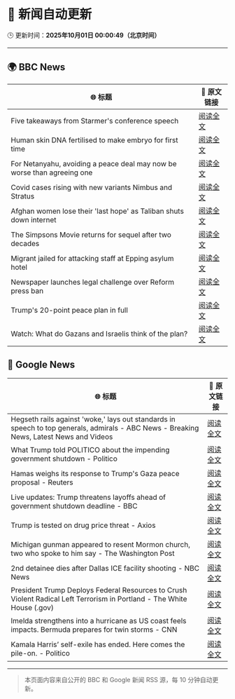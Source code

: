 # 🧠 新闻自动更新

🕒 更新时间：**2025年10月01日 00:00:49（北京时间）**

---

## 🌍 BBC News

| 🌐 标题 | 🔗 原文链接 |
|--------|-------------|
| Five takeaways from Starmer's conference speech | [阅读全文](https://www.bbc.com/news/articles/c36krle3894o?at_medium=RSS&at_campaign=rss) |
| Human skin DNA fertilised to make embryo for first time | [阅读全文](https://www.bbc.com/news/articles/c4g2vyee0zlo?at_medium=RSS&at_campaign=rss) |
| For Netanyahu, avoiding a peace deal may now be worse than agreeing one | [阅读全文](https://www.bbc.com/news/articles/c0jq63edv21o?at_medium=RSS&at_campaign=rss) |
| Covid cases rising with new variants Nimbus and Stratus | [阅读全文](https://www.bbc.com/news/articles/c3rv3y9jnryo?at_medium=RSS&at_campaign=rss) |
| Afghan women lose their 'last hope' as Taliban shuts down internet | [阅读全文](https://www.bbc.com/news/articles/c98dmq03n92o?at_medium=RSS&at_campaign=rss) |
| The Simpsons Movie returns for sequel after two decades | [阅读全文](https://www.bbc.com/news/articles/cx2x4dp5xxvo?at_medium=RSS&at_campaign=rss) |
| Migrant jailed for attacking staff at Epping asylum hotel | [阅读全文](https://www.bbc.com/news/articles/c4gzxv7lxw8o?at_medium=RSS&at_campaign=rss) |
| Newspaper launches legal challenge over Reform press ban | [阅读全文](https://www.bbc.com/news/articles/c4g2vy37j0vo?at_medium=RSS&at_campaign=rss) |
| Trump's 20-point peace plan in full | [阅读全文](https://www.bbc.com/news/articles/c70155nked7o?at_medium=RSS&at_campaign=rss) |
| Watch: What do Gazans and Israelis think of the plan? | [阅读全文](https://www.bbc.com/news/videos/cwydxjqq132o?at_medium=RSS&at_campaign=rss) |

## 📰 Google News

| 🌐 标题 | 🔗 原文链接 |
|--------|-------------|
| Hegseth rails against 'woke,' lays out standards in speech to top generals, admirals - ABC News - Breaking News, Latest News and Videos | [阅读全文](https://news.google.com/rss/articles/CBMingFBVV95cUxObmJJUFhWTGIyUGVoMnM5QkpBY0NVNUllOGg0cVlydTZfcXVlUEhHeUZaTVBxclJVS19pd21rTDlnSHFFRnlkVzI2RDBaTVMzTmdJY3FSd3laN2hCdkIzSUVUMnY4akZJcWVUWVd4Q0JLUi13eGlKWTJnNVVLZDZVeE15LWFCZTIwTnFWOWpTMGFBcHJ5bWIzZll6R0V0d9IBowFBVV95cUxQdHVjVUpSamVKblljdGNrOUJ2WEpldG1tYzBJVmpiV3o2bUxuUVREdG5GV2NpbmVOSGhocUpHM3NhZ3pCYXBCeUlXaDBXZFNQN3dxbVQ4cDk3czhMMDBzRVM5MjNac1liQlNpbm93NjNZVVBEMG56TDFiTTYwOHRkcXRNYXFyUDVrRXBlWlBxbklkbDJhemhCNVBCSnAyWmJ2MVhF?oc=5) |
| What Trump told POLITICO about the impending government shutdown - Politico | [阅读全文](https://news.google.com/rss/articles/CBMitAFBVV95cUxOX2VWRVpTNGJxNUlzNWc2Z3g1amxfQS1aRnNRb2V6UERvQTV3b285RlMwQmNuVzB4QloxQ1RsVFJjTDk2blBpYk9ERE51ZXBMN0xFNTlyUE1LTHBXSnNpUm1kOU14ZkRDaVM2LU9qcnlQYTVqYWJEcnU1NjA2akxkUXY1YWQ0RWxKeG1KaWxuYzRER1Q1YjA4SER4RlFJS3plUWtBbVcxV1h2S1JQVjVfTXBaU3c?oc=5) |
| Hamas weighs its response to Trump's Gaza peace proposal - Reuters | [阅读全文](https://news.google.com/rss/articles/CBMiqgFBVV95cUxQZ3h5dzhGSEFreDVWdWtaQlBZMzU1SF9BS1d4UU9rOS1YbGNqb28yRXVfbi1vcnNXeWljTjVVeExBTVdiUkI1Rlc0S0pXbnUwM0ZPWkVFeV9lWmJNRmVQMy1TQTMxVDcyZ1dObHNBbEVUR3RPTFZqOEZKZE1QaTVacXUyUDRmQ29fUndoMUVPZTZQQng4Z3ZfajFGZXk1X2xmOElGN29pSWhiUQ?oc=5) |
| Live updates: Trump threatens layoffs ahead of government shutdown deadline - BBC | [阅读全文](https://news.google.com/rss/articles/CBMiVEFVX3lxTE05MXdoLW9LVlRjQjdDQU1JZ1NXYi1LSU1Ya0hYOW9fMGk1aVhqeEpXcjExd3FHam5hek5jTVJ4S045aTM4V0pZRVM4SmtKTjZUZldoaQ?oc=5) |
| Trump is tested on drug price threat - Axios | [阅读全文](https://news.google.com/rss/articles/CBMid0FVX3lxTE9hR1JsRThieURmVkJWS1c2UlVkRDNUVHVtbzNsbThIYmJFbnhiQ3VFX1hpaUt6SzZacnEzY3h5cG96VkI0X29LN0lkRzZ5bGhfZk1yOFJoaDh2X0hhVTktRGVjQUw5VHlHZVVzWWJyUzYwdWZJSEVR?oc=5) |
| Michigan gunman appeared to resent Mormon church, two who spoke to him say - The Washington Post | [阅读全文](https://news.google.com/rss/articles/CBMif0FVX3lxTE82T0VLWmJ6T1kySU9VWlNnaHpYb0I2aGlRN3ZJcV9FcUZ0cUlQMW16YUlkM1lZZnRMNEhPcDhSUTF3c1JnLWdMdW1wNGR0T0ZxSVVydmRwbERSZVhwR1ZCZldDOG5KTEY0OHlYZkN2TGdESUljNDJIWmljVkx6NTg?oc=5) |
| 2nd detainee dies after Dallas ICE facility shooting - NBC News | [阅读全文](https://news.google.com/rss/articles/CBMimgFBVV95cUxOWHgybVE3WkpXTUEyRWFkVkdOYmFfMEJsWHZnTnhiT2pteFhxenNWQ3F1VC1zLWdKNUoyN3p3Qm1sX3B6Q19kMW9Sa0lvalY4N0NjTkVJZjRBT05HaTloNllzZUpNcUxBWVJiSjNZblVHX05PZkRFRWFFZDRnNE1mSlJVZmZDazl4d0lPVDFVMHRXZnE0Nld6Tnh30gFWQVVfeXFMTmx0TzNnUTA0Mmc1NDFxdlJvUVNlMzRDTFN0YmNwaElLZnZMdUZ5ZEdTRnlBMUNyQWEzOVhWaXp5UndwaExCb3gxYXZkQnM3N1ROUDNGV1E?oc=5) |
| President Trump Deploys Federal Resources to Crush Violent Radical Left Terrorism in Portland - The White House (.gov) | [阅读全文](https://news.google.com/rss/articles/CBMi1AFBVV95cUxPOHZadENPUjVKblpEcWtoYnljUWhDUmxVMnYzRFBtWTlJMFBzSFNVV2xOOGJObUJHazF3RTJRZUFPZ2dMQkxqV0JCTk5XZlc3QWZtSEZ1cTdxV1haN2JpZ29jUkFTaTN5NWdneEkyQUhLSFUxaUZ1R3pieTlvYUJKaEdFbjQzX1laS2hpYTBjTnR0cVdBbjI4MDVUWktyaFhoaUVydkdOMnBDY3p0TnNER2tvQkZyZEJ4VnBXTVFxTDgyeFBmbFFGOGxsTllCT0VWNUNzWg?oc=5) |
| Imelda strengthens into a hurricane as US coast feels impacts. Bermuda prepares for twin storms - CNN | [阅读全文](https://news.google.com/rss/articles/CBMingFBVV95cUxQYWV0RGJXNkpoOGNsQ0pyVHg5WVBsVzdBbnpkRFhCdGZJenh1M1E2LTlmRnFseENmTHRBUkpYZjh5Sm1FV044LU9Za19sYjE4TWpOOVRtaFZYY0J1ckFVdl9DaHptald6Z1J6YXR2bzRqbThvSDJuOVRKbkFJdkRySEVTS2w4UHpScThXSE9aMURlVzA0a3ptMTRhbndmQQ?oc=5) |
| Kamala Harris’ self-exile has ended. Here comes the pile-on. - Politico | [阅读全文](https://news.google.com/rss/articles/CBMimAFBVV95cUxPQ2lzaXJIemxXMTNqbWN2aEt6MjNOc0RoeEJNTUJTSkUyaTJ4R3R4RG5TeFkwazR0WmhKWUM0MVR0dmMxMzI1RU9BczVXcDRKN0czMUVoT3RzWHZRa1psYUo0SDdleUZTTnBGYUg1QTRYY0pLYXB4YmwzUnJkOGRKWkptUXFrQjVQcmJSbTRwVTJPTnBYbk56Xw?oc=5) |

---
> 本页面内容来自公开的 BBC 和 Google 新闻 RSS 源，每 10 分钟自动更新。